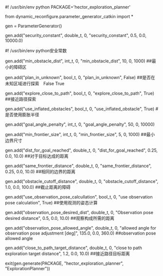 #! /usr/bin/env python
PACKAGE='hector_exploration_planner'

from dynamic_reconfigure.parameter_generator_catkin import *

gen = ParameterGenerator()

gen.add("security_constant", double_t, 0, "security_constant", 0.5, 0.0, 10000.0)

#! /usr/bin/env python安全常数

gen.add("min_obstacle_dist", int_t, 0, "min_obstacle_dist", 10, 0, 1000)
##最小的障碍区

gen.add("plan_in_unknown", bool_t, 0, "plan_in_unknown", False)
##是否在未知区域进行探索　False True

gen.add("explore_close_to_path", bool_t, 0, "explore_close_to_path", True)
##接近路径探索

gen.add("use_inflated_obstacles", bool_t, 0, "use_inflated_obstacle", True)
#是否使用膨胀半径

gen.add("goal_angle_penalty", int_t, 0, "goal_angle_penalty", 50, 0, 10000)

gen.add("min_frontier_size", int_t, 0, "min_frontier_size", 5, 0, 1000)
##最小边界尺寸

gen.add("dist_for_goal_reached", double_t, 0, "dist_for_goal_reached", 0.25, 0.0, 10.0)
##对于目标达成的距离

gen.add("same_frontier_distance", double_t, 0, "same_frontier_distance", 0.25, 0.0, 10.0)
##相同的边界的距离

gen.add("obstacle_cutoff_distance", double_t, 0, "obstacle_cutoff_distance", 1.0, 0.0, 100.0)
##截止距离的障碍

gen.add("use_observation_pose_calcullation", bool_t, 0, "use observation pose calculation", True)
##使用观测的姿态计算

gen.add("observation_pose_desired_dist", double_t, 0, "Observation pose desired distance", 0.5, 0.0, 10.0)
##观察构成所需的距离

gen.add("observation_pose_allowed_angle", double_t, 0, "allowed angle for observation pose adjustment [deg]", 135.0, 0.0, 360.0)
##observation pose allowed angle

gen.add("close_to_path_target_distance", double_t, 0, "close to path exploration target distance", 1.2, 0.0, 10.0)
##接近路径目标距离

exit(gen.generate(PACKAGE, "hector_exploration_planner", "ExplorationPlanner"))
